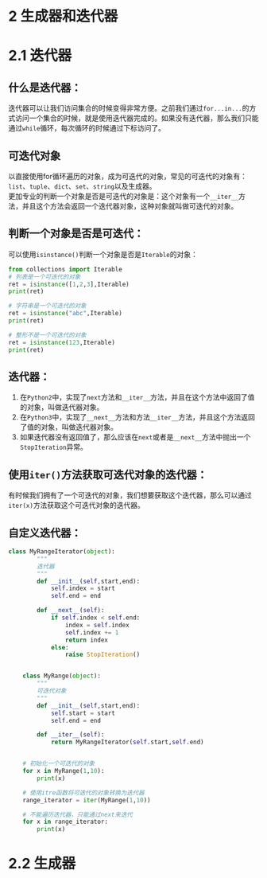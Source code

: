 # 2 生成器和迭代器

# 2.1 迭代器

## 什么是迭代器：

迭代器可以让我们访问集合的时候变得非常方便。之前我们通过`for...in...`的方式访问一个集合的时候，就是使用迭代器完成的。如果没有迭代器，那么我们只能通过`while`循环，每次循环的时候通过下标访问了。

## 可迭代对象

以直接使用for循环遍历的对象，成为可迭代的对象，常见的可迭代的对象有：`list`、`tuple`、`dict`、`set`、`string`以及生成器。  
更加专业的判断一个对象是否是可迭代的对象是：这个对象有一个`__iter__`方法，并且这个方法会返回一个迭代器对象，这种对象就叫做可迭代的对象。

## 判断一个对象是否是可迭代：

可以使用`isinstance()`判断一个对象是否是`Iterable`的对象：

```python
from collections import Iterable
# 列表是一个可迭代的对象
ret = isinstance([1,2,3],Iterable)
print(ret)

# 字符串是一个可迭代的对象
ret = isinstance("abc",Iterable)
print(ret)

# 整形不是一个可迭代的对象
ret = isinstance(123,Iterable)
print(ret)
```

## 迭代器：

1. 在`Python2`中，实现了`next`方法和`__iter__`方法，并且在这个方法中返回了值的对象，叫做迭代器对象。
2. 在`Python3`中，实现了`__next__`方法和方法`__iter__`方法，并且这个方法返回了值的对象，叫做迭代器对象。
3. 如果迭代器没有返回值了，那么应该在`next`或者是`__next__`方法中抛出一个`StopIteration`异常。

## 使用`iter()`方法获取可迭代对象的迭代器：

有时候我们拥有了一个可迭代的对象，我们想要获取这个迭代器，那么可以通过`iter(x)`方法获取这个可迭代对象的迭代器。

## 自定义迭代器：

```python
class MyRangeIterator(object):
        """
        迭代器
        """
        def __init__(self,start,end):
            self.index = start
            self.end = end

        def __next__(self):
            if self.index < self.end:
                index = self.index
                self.index += 1
                return index
            else:
                raise StopIteration()


    class MyRange(object):
        """
        可迭代对象
        """
        def __init__(self,start,end):
            self.start = start
            self.end = end

        def __iter__(self):
            return MyRangeIterator(self.start,self.end)


    # 初始化一个可迭代的对象
    for x in MyRange(1,10):
        print(x)

    # 使用itre函数将可迭代的对象转换为迭代器
    range_iterator = iter(MyRange(1,10))

    # 不能遍历迭代器，只能通过next来迭代
    for x in range_iterator:
        print(x)
```

# 2.2 生成器






